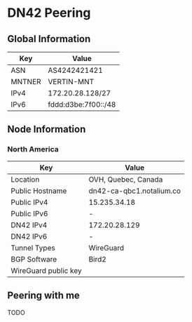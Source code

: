 # DN42 Peering

## Global Information

| Key    | Value               |
| ------ | ------------------- |
| ASN    | AS4242421421        |
| MNTNER | VERTIN-MNT          |
| IPv4   | 172.20.28.128/27    |
| IPv6   | fddd:d3be:7f00::/48 |

## Node Information

### North America

| Key                  | Value                    |
| -------------------- | ------------------------ |
| Location             | OVH, Quebec, Canada      |
| Public Hostname      | dn42-ca-qbc1.notalium.co |
| Public IPv4          | 15.235.34.18             |
| Public IPv6          | -                        |
| DN42 IPv4            | 172.20.28.129            |
| DN42 IPv6            | -                        |
| Tunnel Types         | WireGuard                |
| BGP Software         | Bird2                    |
| WireGuard public key |                          |


## Peering with me

<div class="warning">

TODO

</div>
